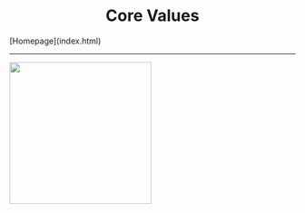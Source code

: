 <center><h1>Core Values</h1></center>
[Homepage](index.html)
<hr/>
<img src="IMG_6332.JPG" width="250" height="250" />
